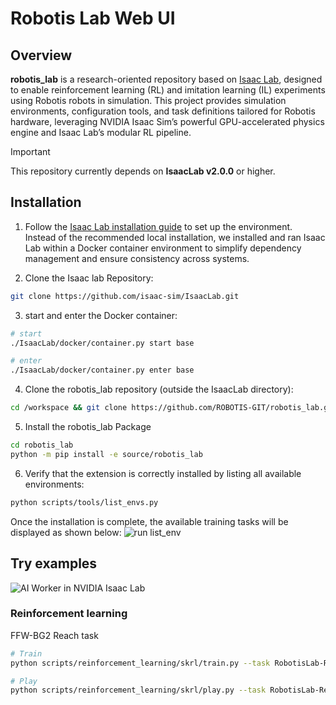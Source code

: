 # Robotis Lab Web UI

## Overview

**robotis_lab** is a research-oriented repository based on [Isaac Lab](https://isaac-sim.github.io/IsaacLab), designed to enable reinforcement learning (RL) and imitation learning (IL) experiments using Robotis robots in simulation.
This project provides simulation environments, configuration tools, and task definitions tailored for Robotis hardware, leveraging NVIDIA Isaac Sim’s powerful GPU-accelerated physics engine and Isaac Lab’s modular RL pipeline.

> [!IMPORTANT]
> This repository currently depends on **IsaacLab v2.0.0** or higher.
>

## Installation

1. Follow the [Isaac Lab installation guide](https://isaac-sim.github.io/IsaacLab/main/source/setup/installation/index.html) to set up the environment.  
  Instead of the recommended local installation, we installed and ran Isaac Lab within a Docker container environment to simplify dependency management and ensure consistency across systems.

2. Clone the Isaac lab Repository:
  ```bash
  git clone https://github.com/isaac-sim/IsaacLab.git
  ```

3. start and enter the Docker container:
  ```bash
  # start
  ./IsaacLab/docker/container.py start base

  # enter
  ./IsaacLab/docker/container.py enter base
  ```


4. Clone the robotis_lab repository (outside the IsaacLab directory):

  ```bash
  cd /workspace && git clone https://github.com/ROBOTIS-GIT/robotis_lab.git
  ```

5. Install the robotis_lab Package

  ```bash
  cd robotis_lab
  python -m pip install -e source/robotis_lab
  ```

6. Verify that the extension is correctly installed by listing all available environments:

  ```bash
  python scripts/tools/list_envs.py
  ```

  Once the installation is complete, the available training tasks will be displayed as shown below:
  ![run list_env](/simulation/simulaton_isaaclab_list_envs.png)

## Try examples
![AI Worker in NVIDIA Isaac Lab](/simulation/simulation_isaac_lab_ffw2.png)

### Reinforcement learning

FFW-BG2 Reach task

```bash
# Train
python scripts/reinforcement_learning/skrl/train.py --task RobotisLab-Reach-FFW-BG2-v0 --num_envs=512 --headless

# Play
python scripts/reinforcement_learning/skrl/play.py --task RobotisLab-Reach-FFW-BG2-v0 --num_envs=16
```
